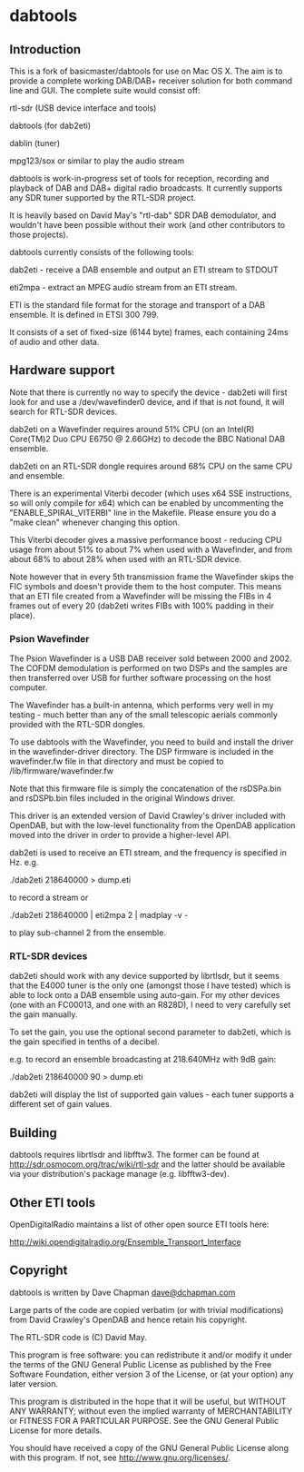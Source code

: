 # dabtools

## Introduction

This is a fork of basicmaster/dabtools for use on Mac OS X. The aim is to provide a complete working DAB/DAB+ receiver solution for both command line and GUI. The complete suite would consist off:

rtl-sdr (USB device interface and tools)

dabtools (for dab2eti)

dablin (tuner)

mpg123/sox or similar to play the audio stream

dabtools is work-in-progress set of tools for reception, recording and playback of DAB and DAB+ digital radio broadcasts. It currently supports any SDR tuner supported by the RTL-SDR project.

It is heavily based on David May's "rtl-dab" SDR DAB demodulator, and wouldn't have been possible without their work (and other contributors to those projects).

dabtools currently consists of the following tools:

dab2eti - receive a DAB ensemble and output an ETI stream to STDOUT

eti2mpa - extract an MPEG audio stream from an ETI stream.

ETI is the standard file format for the storage and transport of a DAB ensemble. It is defined in ETSI 300 799.

It consists of a set of fixed-size (6144 byte) frames, each containing 24ms of audio and other data.

## Hardware support

Note that there is currently no way to specify the device - dab2eti
will first look for and use a /dev/wavefinder0 device, and if that is
not found, it will search for RTL-SDR devices.

dab2eti on a Wavefinder requires around 51% CPU (on an Intel(R)
Core(TM)2 Duo CPU E6750 @ 2.66GHz) to decode the BBC National DAB
ensemble.

dab2eti on an RTL-SDR dongle requires around 68% CPU on the same CPU
and ensemble.

There is an experimental Viterbi decoder (which uses x64 SSE
instructions, so will only compile for x64) which can be enabled by
uncommenting the "ENABLE_SPIRAL_VITERBI" line in the Makefile.  Please
ensure you do a "make clean" whenever changing this option.

This Viterbi decoder gives a massive performance boost - reducing CPU
usage from about 51% to about 7% when used with a Wavefinder, and from
about 68% to about 28% when used with an RTL-SDR device.


Note however that in every 5th transmission frame the Wavefinder skips
the FIC symbols and doesn't provide them to the host computer.  This
means that an ETI file created from a Wavefinder will be missing the
FIBs in 4 frames out of every 20 (dab2eti writes FIBs with 100%
padding in their place).

### Psion Wavefinder

The Psion Wavefinder is a USB DAB receiver sold between 2000 and 2002.
The COFDM demodulation is performed on two DSPs and the samples are
then transferred over USB for further software processing on the host
computer.

The Wavefinder has a built-in antenna, which performs very well in my
testing - much better than any of the small telescopic aerials
commonly provided with the RTL-SDR dongles.

To use dabtools with the Wavefinder, you need to build and install the
driver in the wavefinder-driver directory.  The DSP firmware is
included in the wavefinder.fw file in that directory and must be
copied to /lib/firmware/wavefinder.fw

Note that this firmware file is simply the concatenation of the
rsDSPa.bin and rsDSPb.bin files included in the original Windows
driver.

This driver is an extended version of David Crawley's driver included
with OpenDAB, but with the low-level functionality from the OpenDAB
application moved into the driver in order to provide a higher-level
API.

dab2eti is used to receive an ETI stream, and the frequency is
specified in Hz.  e.g.

./dab2eti 218640000 > dump.eti

to record a stream or

./dab2eti 218640000 | eti2mpa 2 | madplay -v -

to play sub-channel 2 from the ensemble.


### RTL-SDR devices

dab2eti should work with any device supported by librtlsdr, but it
seems that the E4000 tuner is the only one (amongst those I have
tested) which is able to lock onto a DAB ensemble using auto-gain.
For my other devices (one with an FC00013, and one with an R828D), I
need to very carefully set the gain manually.

To set the gain, you use the optional second parameter to dab2eti,
which is the gain specified in tenths of a decibel.

e.g. to record an ensemble broadcasting at 218.640MHz with 9dB gain:

./dab2eti 218640000 90 > dump.eti

dab2eti will display the list of supported gain values - each tuner
supports a different set of gain values.


## Building

dabtools requires librtlsdr and libfftw3.  The former can be found at
http://sdr.osmocom.org/trac/wiki/rtl-sdr and the latter should be
available via your distribution's package manage (e.g. libfftw3-dev).

## Other ETI tools

OpenDigitalRadio maintains a list of other open source ETI tools here:

http://wiki.opendigitalradio.org/Ensemble_Transport_Interface

## Copyright

dabtools is written by Dave Chapman <dave@dchapman.com> 

Large parts of the code are copied verbatim (or with trivial
modifications) from David Crawley's OpenDAB and hence retain his
copyright.

The RTL-SDR code is (C) David May.

This program is free software: you can redistribute it and/or modify
it under the terms of the GNU General Public License as published by
the Free Software Foundation, either version 3 of the License, or (at
your option) any later version.

This program is distributed in the hope that it will be useful, but
WITHOUT ANY WARRANTY; without even the implied warranty of
MERCHANTABILITY or FITNESS FOR A PARTICULAR PURPOSE.  See the GNU
General Public License for more details.

You should have received a copy of the GNU General Public License
along with this program.  If not, see <http://www.gnu.org/licenses/>.
